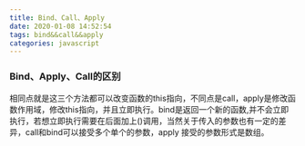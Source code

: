 ```yaml
---
title: Bind、Call、Apply
date: 2020-01-08 14:52:54
tags: bind&&call&&apply
categories: javascript
---
```


### Bind、Apply、Call的区别

相同点就是这三个方法都可以改变函数的this指向，不同点是call，apply是修改函数作用域，修改this指向，并且立即执行。bind是返回一个新的函数,并不会立即执行，若想立即执行需要在后面加上()调用，当然关于传入的参数也有一定的差异，call和bind可以接受多个单个的参数，apply 接受的参数形式是数组。

